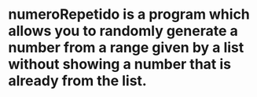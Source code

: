 # numeroRepetido is a program which allows you to randomly generate a number from a range given by a list without showing a number that is already from the list.
